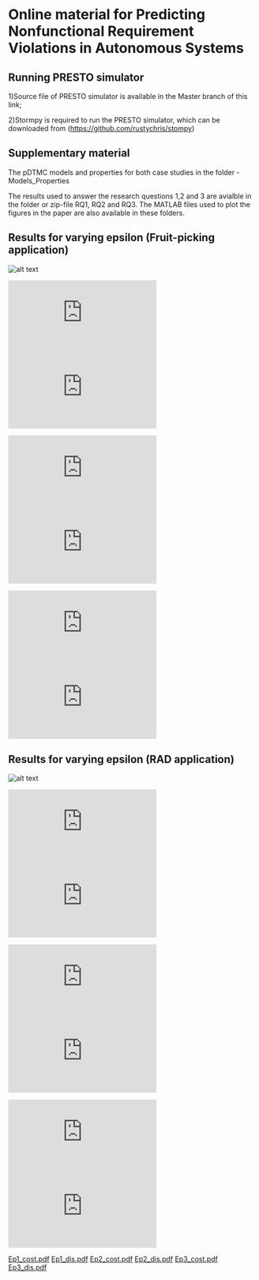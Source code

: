 # Online material for Predicting Nonfunctional Requirement Violations in Autonomous Systems 

## Running PRESTO simulator
  
  1)Source file of PRESTO simulator is available in the Master branch of this link;
  
  2)Stormpy is required to run the PRESTO simulator, which can be downloaded from (https://github.com/rustychris/stompy)
  
## Supplementary material
The pDTMC models and properties for both case studies in the folder - Models_Properties

The results used to answer the research questions 1,2 and 3 are avialble in the folder or zip-file RQ1, RQ2 and RQ3. The MATLAB files used to plot the figures in the paper are also available in these folders. 

## Results for varying epsilon (Fruit-picking application)

![alt text](https://user-images.githubusercontent.com/62383976/200804031-ef1d9aa4-0de6-4482-ae22-75a95acaf9d5.png?raw=true)

![alt text](https://github.com/xinwei2124/TAAS/files/9969867/Ep1_dist.pdf?raw=true)
![alt text](https://github.com/xinwei2124/TAAS/files/9969877/Ep1_cost.pdf?raw=true)

![alt text](https://github.com/xinwei2124/TAAS/files/9970023/Ep2_dist.pdf?raw=true)
![alt text](https://github.com/xinwei2124/TAAS/files/9970021/Ep2_cost.pdf?raw=true)

![alt text](https://github.com/xinwei2124/TAAS/files/9970025/Ep3_dist.pdf?raw=true)
![alt text](https://github.com/xinwei2124/TAAS/files/9970024/Ep3_cost.pdf?raw=true)

## Results for varying epsilon (RAD application)

![alt text](https://user-images.githubusercontent.com/62383976/200808802-4f738eec-8727-4258-80a9-174c5e481447.png?raw=true)


![alt text](https://github.com/xinwei2124/TAAS/files/9970198/Ep1_dist.pdf?raw=true)
![alt text](https://github.com/xinwei2124/TAAS/files/9970253/Ep1_cost.pdf?raw=true)

![alt text](https://github.com/xinwei2124/TAAS/files/9970256/Ep2_dist.pdf?raw=true)
![alt text](https://github.com/xinwei2124/TAAS/files/9970255/Ep2_cost.pdf?raw=true)

![alt text](https://github.com/xinwei2124/TAAS/files/9970258/Ep3_dist.pdf?raw=true)
![alt text](https://github.com/xinwei2124/TAAS/files/9970257/Ep3_cost.pdf?raw=true)


[Ep1_cost.pdf](https://github.com/xinwei2124/TAAS/files/9970253/Ep1_cost.pdf)
[Ep1_dis.pdf](https://github.com/xinwei2124/TAAS/files/9970254/Ep1_dis.pdf)
[Ep2_cost.pdf](https://github.com/xinwei2124/TAAS/files/9970255/Ep2_cost.pdf)
[Ep2_dis.pdf](https://github.com/xinwei2124/TAAS/files/9970256/Ep2_dis.pdf)
[Ep3_cost.pdf](https://github.com/xinwei2124/TAAS/files/9970257/Ep3_cost.pdf)
[Ep3_dis.pdf](https://github.com/xinwei2124/TAAS/files/9970258/Ep3_dis.pdf)








